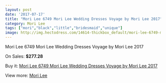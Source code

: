 ```yaml
---
layout: post
date: '2017-07-17'
title: "Mori Lee 6749 Mori Lee Wedding Dresses Voyage by Mori Lee 2017"
category: Mori Lee
tags: ["mori","black","little","bridesmaid","unique"]
image: http://img.hectodress.com/14614-thickbox_default/mori-lee-6749-mori-lee-wedding-dresses-voyage-by-mori-lee-2013.jpg
---
```

Mori Lee 6749 Mori Lee Wedding Dresses Voyage by Mori Lee 2017

On Sales: **$277.28**
<a href="https://www.hectodress.com/mori-lee/7030-mori-lee-6749-mori-lee-wedding-dresses-voyage-by-mori-lee-2013.html"><amp-img layout="responsive" width="600" height="600" src="//img.hectodress.com/14614-thickbox_default/mori-lee-6749-mori-lee-wedding-dresses-voyage-by-mori-lee-2013.jpg" alt="Mori Lee 6749 Mori Lee Wedding Dresses Voyage by Mori Lee 2017 0" /></a>
<a href="https://www.hectodress.com/mori-lee/7030-mori-lee-6749-mori-lee-wedding-dresses-voyage-by-mori-lee-2013.html"><amp-img layout="responsive" width="600" height="600" src="//img.hectodress.com/14615-thickbox_default/mori-lee-6749-mori-lee-wedding-dresses-voyage-by-mori-lee-2013.jpg" alt="Mori Lee 6749 Mori Lee Wedding Dresses Voyage by Mori Lee 2017 1" /></a>

Buy it: [Mori Lee 6749 Mori Lee Wedding Dresses Voyage by Mori Lee 2017](https://www.hectodress.com/mori-lee/7030-mori-lee-6749-mori-lee-wedding-dresses-voyage-by-mori-lee-2013.html "Mori Lee 6749 Mori Lee Wedding Dresses Voyage by Mori Lee 2017")

View more: [Mori Lee](https://www.hectodress.com/120-mori-lee "Mori Lee")